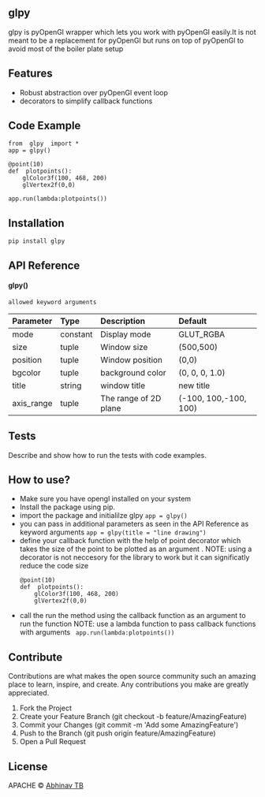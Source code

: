 ## glpy

glpy is pyOpenGl wrapper which lets you work with pyOpenGl easily.It is not meant to be a replacement for pyOpenGl but runs on top of pyOpenGl to avoid most of the boiler plate setup

## Features

 - Robust abstraction over pyOpenGl event loop
 - decorators to simplify callback functions

## Code Example

 
    from  glpy  import *
    app = glpy()
    
    @point(10)
    def  plotpoints():
	    glColor3f(100, 468, 200)
	    glVertex2f(0,0)
      
    app.run(lambda:plotpoints())

  

## Installation

    pip install glpy


## API Reference

#### glpy() 

```
allowed keyword arguments
```

| Parameter | Type     | Description                | Default               |
| :-------- | :------- | :------------------------- | :------------------------- |
   mode     | constant | Display mode               | GLUT_RGBA
   size     | tuple    | Window size                | (500,500)
   position | tuple    | Window position            | (0,0)
   bgcolor  | tuple    | background color           | (0, 0, 0, 1.0)
   title    | string   | window title               | new title
axis_range  | tuple    | The range of 2D plane      | (-100, 100,-100, 100)

## Tests

Describe and show how to run the tests with code examples.

  

## How to use?

 - Make sure you have opengl installed on your system
 - Install the package using  pip.
 - import the package and initialilze glpy
           `app = glpy()`
 - you can pass in additional parameters as seen in the API Reference as keyword arguments
         ```app = glpy(title = "line drawing")```
  - define your callback function with the help of point decorator which takes the size of the     point to be plotted as an argument . NOTE: using a decorator is not neccesory for the library to work but it can significatly reduce the code size
	``` 
	@point(10)
    def  plotpoints():
	    glColor3f(100, 468, 200)
	    glVertex2f(0,0)
	```
- call the run the method using the callback function as  an argument to run the function
NOTE: use a lambda function to pass callback functions with arguments
 ``` app.run(lambda:plotpoints())```


## Contribute

Contributions are what makes the open source community such an amazing place to learn, inspire, and create. Any contributions you make are greatly appreciated.

 1. Fork the Project
 2.  Create your Feature Branch (git checkout -b feature/AmazingFeature)
 3. Commit your Changes (git commit -m 'Add some AmazingFeature')
 4.  Push to the Branch (git push origin feature/AmazingFeature)
 5. Open a Pull Request

  

## License
APACHE © [Abhinav TB ](https://github.com/abhinav-TB)


